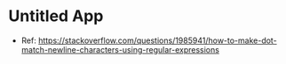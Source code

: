 # Untitled App

- Ref: https://stackoverflow.com/questions/1985941/how-to-make-dot-match-newline-characters-using-regular-expressions
